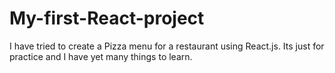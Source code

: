 # My-first-React-project
I have tried to create a Pizza menu for a restaurant using React.js. Its just for practice and I have yet many things to learn.
